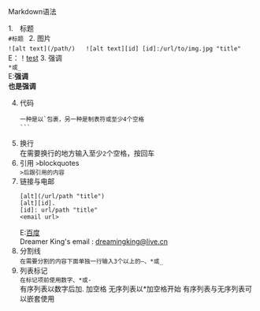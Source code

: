 Markdown语法  

1.　标题  
	```
    #标题 
    ``` 
2. 图片  
	```
	![alt text](/path/)  
	![alt text][id]
	[id]:/url/to/img.jpg "title"
	```　　
	E：！[test](/img/test.png "for test")
3. 强调  
	```
	*或_
	```   
	E:**强调**   
	__也是强调__

4. 代码  
	```
	一种是以`包裹，另一种是制表符或至少4个空格
	```　　   
5. 换行  
	在需要换行的地方输入至少`2`个空格，按回车   
6. 引用 `>`blockquotes   
	`>后跟引用的内容`  
7. 链接与电邮  
	```
	[alt](/url/path "title")
	[alt][id].
	[id]: url/path "title" 
	<email url>
	```   
	E:[百度](http://www.baidu.com "百度")  
	Dreamer King's email : <dreamingking@live.cn>
8. 分割线   
	`在需要分割的内容下面单独一行输入3个以上的—、*或_`　　   
9. 列表标记   
	`在标记项前使用数字、*或-`   
	有序列表以数字后加. 加空格
	无序列表以*加空格开始
	有序列表与无序列表可以嵌套使用
